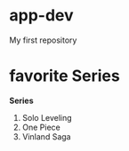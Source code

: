 # app-dev
My first repository
# favorite Series
**Series**
1. Solo Leveling
2. One Piece
3. Vinland Saga
